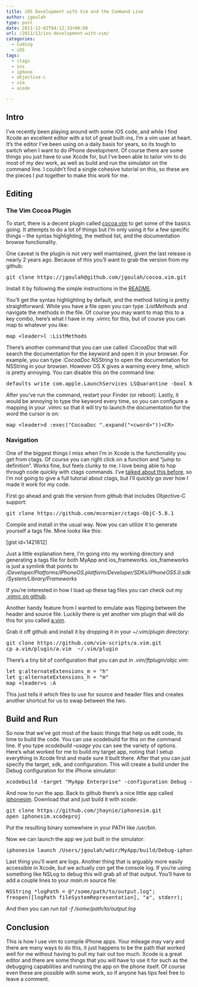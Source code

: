 ```yaml
---
title: iOS Development with Vim and the Command Line
author: jgoulah
type: post
date: 2011-12-02T04:12:33+00:00
url: /2011/12/ios-development-with-vim/
categories:
  - Coding
  - iOS
tags:
  - ctags
  - ios
  - iphone
  - objective-c
  - vim
  - xcode

---
```

## Intro

I&#8217;ve recently been playing around with some iOS code, and while I find Xcode an excellent editor with a lot of great built-ins, I&#8217;m a vim user at heart. It&#8217;s the editor I&#8217;ve been using on a daily basis for years, so its tough to switch when I want to do iPhone development. Of course there are some things you just have to use Xcode for, but I&#8217;ve been able to tailor vim to do most of my dev work, as well as build and run the simulator on the command line. I couldn&#8217;t find a single cohesive tutorial on this, so these are the pieces I put together to make this work for me.

## Editing

### The Vim Cocoa Plugin

To start, there is a decent plugin called <a href="http://www.vim.org/scripts/script.php?script_id=2674" target="_blank">cocoa.vim</a> to get some of the basics going. It attempts to do a lot of things but I&#8217;m only using it for a few specific things &#8211; the syntax highlighting, the method list, and the documentation browse functionality.

One caveat is the plugin is not very well maintained, given the last release is nearly 2 years ago. Because of this you&#8217;ll want to grab the version from my github:

<pre>git clone https://jgoulah@github.com/jgoulah/cocoa.vim.git</pre>

Install it by following the simple instructions in the <a href="https://github.com/jgoulah/cocoa.vim/blob/master/README.markdown" target="_blank">README</a>.

You&#8217;ll get the syntax highlighting by default, and the method listing is pretty straightforward. While you have a file open you can type _:ListMethods_ and navigate the methods in the file. Of course you may want to map this to a key combo, here&#8217;s what I have in my .vimrc for this, but of course you can map to whatever you like:

<pre>map &lt;leader&gt;l :ListMethods</pre>

There&#8217;s another command that you can use called _:CocoaDoc_ that will search the documentation for the keyword and open it in your browser. For example, you can type _:CocoaDoc NSString_ to open the documentation for NSString in your browser. However OS X gives a warning every time, which is pretty annoying. You can disable this on the command line:

<pre>defaults write com.apple.LaunchServices LSQuarantine -bool NO</pre>

After you&#8217;ve run the command, restart your Finder (or reboot). Lastly, it would be annoying to type the keyword every time, so you can configure a mapping in your .vimrc so that it will try to launch the documentation for the word the cursor is on:

<pre>map &lt;leader&gt;d :exec("CocoaDoc ".expand("&lt;cword&gt;"))&lt;CR&gt;</pre>

### Navigation

One of the biggest things I miss when I&#8217;m in Xcode is the functionality you get from ctags. Of course you can right click on a function and &#8220;jump to definition&#8221;. Works fine, but feels clunky to me. I love being able to hop through code quickly with ctags commands. I&#8217;ve <a href="http://blog.johngoulah.com/2009/04/make-browsing-code-easier/" target="_blank">talked about this before</a>, so I&#8217;m not going to give a full tutorial about ctags, but I&#8217;ll quickly go over how I made it work for my code.

First go ahead and grab the version from github that includes Objective-C support:

<pre>git clone https://github.com/mcormier/ctags-ObjC-5.8.1</pre>

Compile and install in the usual way. Now you can utilize it to generate yourself a tags file. Mine looks like this:

[gist id=1421612]

Just a little explanation here, I&#8217;m going into my working directory and generating a tags file for both MyApp and ios\_frameworks. ios\_frameworks is just a symlink that points to _/Developer/Platforms/iPhoneOS.platform/Developer/SDKs/iPhoneOS5.0.sdk/System/Library/Frameworks_

If you&#8217;re interested in how I load up these tag files you can check out my <a href="https://github.com/jgoulah/dotfiles/blob/master/vimrc#L178" target="_blank">.vimrc on github</a>.

Another handy feature from I wanted to emulate was flipping between the header and source file. Luckily there is yet another vim plugin that will do this for you called <a href="http://vim.sourceforge.net/scripts/script.php?script_id=31" target="_blank">a.vim</a>.

Grab it off github and install it by dropping it in your _~/.vim/plugin_ directory:

<pre>git clone https://github.com/vim-scripts/a.vim.git
cp a.vim/plugin/a.vim  ~/.vim/plugin</pre>

There&#8217;s a tiny bit of configuration that you can put in _.vim/ftplugin/objc.vim_:

<pre>let g:alternateExtensions_m = "h"
let g:alternateExtensions_h = "m"
map &lt;leader&gt;s :A</pre>

This just tells it which files to use for source and header files and creates another shortcut for us to swap between the two.

## Build and Run

So now that we&#8217;ve got most of the basic things that help us edit code, its time to build the code. You can use xcodebuild for this on the command line. If you type _xcodebuild &#8211;usage_ you can see the variety of options. Here&#8217;s what worked for me to build my target app, noting that I setup everything in Xcode first and made sure it built there. After that you can just specify the target, sdk, and configuration. This will create a build under the Debug configuration for the iPhone simulator:

<pre>xcodebuild -target "MyApp Enterprise" -configuration Debug -project MyApp.xcodeproj -sdk iphonesimulator5.0</pre>

And now to run the app. Back to github there&#8217;s a nice little app called <a href="https://github.com/jhaynie/iphonesim" target="_blank">iphonesim</a>. Download that and just build it with xcode:

<pre>git clone https://github.com/jhaynie/iphonesim.git
open iphonesim.xcodeproj</pre>

Put the resulting binary somewhere in your PATH like _/usr/bin_.

Now we can launch the app we just built in the simulator:

<pre>iphonesim launch /Users/jgoulah/wdir/MyApp/build/Debug-iphonesimulator/MyAppEnterprise.app</pre>

Last thing you&#8217;ll want are logs. Another thing that is arguably more easily accessible in Xcode, but we actually _can_ get the console log. If you&#8217;re using something like NSLog to debug this will grab all of that output. You&#8217;ll have to add a couple lines to your _main.m_ source file:

<pre>NSString *logPath = @"/some/path/to/output.log";
freopen([logPath fileSystemRepresentation], "a", stderr);</pre>

And then you can run _tail -f /some/path/to/output.log_

## Conclusion

This is how I use vim to compile iPhone apps. Your mileage may vary and there are many ways to do this, it just happens to be the path that worked well for me without having to pull my hair out too much. Xcode is a great editor and there are some things that you will have to use it for such as the debugging capabilities and running the app on the phone itself. Of course even these are possible with some work, so if anyone has tips feel free to leave a comment.